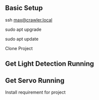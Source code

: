 ## Basic Setup
ssh max@crawler.local

<Enter PW>

sudo apt upgrade

sudo apt update

<Add new ssh passkey to github>

Clone Project

## Get Light Detection Running

## Get Servo Running
Install requirement for project






